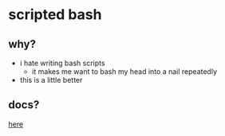# scripted bash

## why?

- i hate writing bash scripts
    - it makes me want to bash my head into a nail repeatedly
- this is a little better

## docs?

[here](/docs/objects.md)